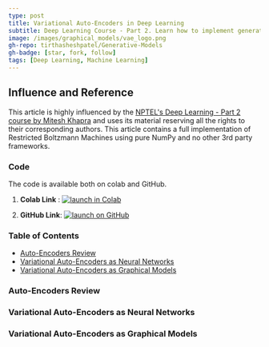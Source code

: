 ```yaml
---
type: post
title: Variational Auto-Encoders in Deep Learning
subtitle: Deep Learning Course - Part 2. Learn how to implement generative models in Python.
image: /images/graphical_models/vae_logo.png
gh-repo: tirthasheshpatel/Generative-Models
gh-badge: [star, fork, follow]
tags: [Deep Learning, Machine Learning]
---
```


## Influence and Reference

This article is highly influenced by the [NPTEL's Deep Learning - Part 2 course by Mitesh Khapra](https://nptel.ac.in/courses/106/106/106106201/) and uses its material reserving all the rights to their corresponding authors. This article contains a full implementation of Restricted Boltzmann Machines using pure NumPy and no other 3rd party frameworks.

### Code

The code is available both on colab and GitHub.

1. **Colab Link** : [![launch in Colab](https://img.shields.io/badge/Open%20in-Colab-yellowgreen)](https://colab.research.google.com/drive/1dGjafQOqi2wdXvZK_QfLCrGa4hjtz_EA)

2. **GitHub Link**: [![launch on GitHub](https://img.shields.io/badge/Open%20on-GitHub-blue)](https://github.com/tirthasheshpatel/Generative-Models)

### Table of Contents

- [Auto-Encoders Review](#auto-encoders-review)
- [Variational Auto-Encoders as Neural Networks](#variational-auto-encoder-as-neural-networks)
- [Variational Auto-Encoders as Graphical Models](#variational-auto-encoder-as-graphical-models)

### Auto-Encoders Review

### Variational Auto-Encoders as Neural Networks

### Variational Auto-Encoders as Graphical Models
